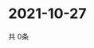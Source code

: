 # 2021-10-27
  共 0条

  <!-- BEGIN -->
  <!-- 最后更新时间Wed Oct 27 2021 02:18:22 GMT+0000 (Coordinated Universal Time) -->
  
  <!-- END -->
  
  